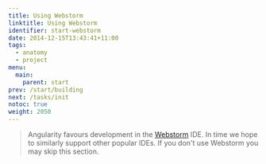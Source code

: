 ```yaml
---
title: Using Webstorm
linktitle: Using Webstorm
identifier: start-webstorm
date: 2014-12-15T13:43:41+11:00
tags:
  - anatomy
  - project
menu:
  main:
    parent: start
prev: /start/building
next: /tasks/init
notoc: true
weight: 2050
---
```


> Angularity favours development in the [Webstorm](https://www.jetbrains.com/webstorm/) IDE. In time we hope to
similarly support other popular IDEs. If you don't use Webstorm you may skip this section.



